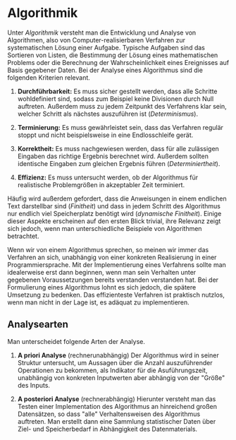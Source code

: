 # Algorithmik

Unter *Algorithmik* versteht man die Entwicklung und Analyse von Algorithmen, also von
Computer-realisierbaren Verfahren zur systematischen Lösung einer Aufgabe. Typische Aufgaben
sind das Sortieren von Listen, die Bestimmung der Lösung eines mathematischen
Problems oder die Berechnung der Wahrscheinlichkeit eines Ereignisses auf Basis gegebener
Daten. Bei der Analyse eines Algorithmus sind die folgenden Kriterien relevant.

1. **Durchführbarkeit:** Es muss sicher gestellt werden, dass alle Schritte wohldefiniert
sind, sodass zum Beispiel keine Divisionen durch Null auftreten. Außerdem muss zu
jedem Zeitpunkt des Verfahrens klar sein, welcher Schritt als nächstes auszuführen
ist (*Determinismus*).

2. **Terminierung:** Es muss gewährleistet sein, dass das Verfahren regulär stoppt und
nicht beispielsweise in eine Endlosschleife gerät.

3. **Korrektheit:** Es muss nachgewiesen werden, dass für alle zulässigen Eingaben das
richtige Ergebnis berechnet wird. Außerdem sollten identische Eingaben zum gleichen
Ergebnis führen (*Determiniertheit*).

4. **Effizienz:** Es muss untersucht werden, ob der Algorithmus für realistische Problemgrößen
in akzeptabler Zeit terminiert.

Häufig wird außerdem gefordert, dass die Anweisungen in einem endlichen Text darstellbar
sind (*Finitheit*) und dass in jedem Schritt des Algorithmus nur endlich viel Speicherplatz
benötigt wird (*dynamische Finitheit*). Einige dieser Aspekte erscheinen auf den ersten Blick
trivial, ihre Relevanz zeigt sich jedoch, wenn man unterschiedliche Beispiele von Algorithmen
betrachtet.

Wenn wir von einem Algorithmus sprechen, so meinen wir immer das Verfahren an sich,
unabhängig von einer konkreten Realisierung in einer Programmiersprache. Mit der Implementierung
eines Verfahrens sollte man idealerweise erst dann beginnen, wenn man sein
Verhalten unter gegebenen Voraussetzungen bereits verstanden verstanden hat. Bei der Formulierung
eines Algorithmus lohnt es sich jedoch, die spätere Umsetzung zu bedenken. Das
effizienteste Verfahren ist praktisch nutzlos, wenn man nicht in der Lage ist, es adäquat zu
implementieren.

## Analysearten

Man unterscheidet folgende Arten der Analyse.
1. **A priori Analyse** (rechnerunabhängig)
Der Algorithmus wird in seiner Struktur untersucht, um Aussagen über die Anzahl auszuführender Operationen zu bekommen, als Indikator für die Asuführungszeit, unabhängig von konkreten Inputwerten aber abhängig von der "Größe" des Inputs.

2. **A posteriori Analyse** (rechnerabhängig)
Hierunter versteht man das Testen einer Implementation des Algorithmus an hinreichend großen
Datensätzen, so dass "alle" Verhaltensweisen des Algorithmus auftreten. Man erstellt dann eine
Sammlung statistischer Daten über Ziel- und Speicherbedarf in Abhängigkeit des Datenmaterials.
